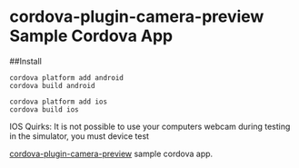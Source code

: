 cordova-plugin-camera-preview Sample Cordova App
=======================

##Install
```
cordova platform add android
cordova build android

cordova platform add ios
cordova build ios
```


IOS Quirks: It is not possible to use your computers webcam during testing in the simulator, you must device test

<a href="https://github.com/cordova-plugin-camera-preview/cordova-plugin-camera-preview">cordova-plugin-camera-preview</a> sample cordova app.
